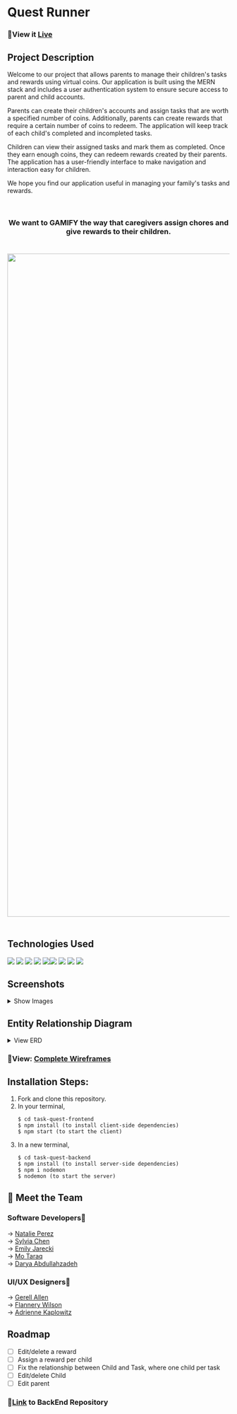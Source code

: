 # Quest Runner
<h3>💫View it <a href="https://quest-runner.netlify.app/">Live</a></h3>
<h2> Project Description</h2>
Welcome to our project that allows parents to manage their children's tasks and rewards using virtual coins. Our application is built using the MERN stack and includes a user authentication system to ensure secure access to parent and child accounts.
</p>
<p>
Parents can create their children's accounts and assign tasks that are worth a specified number of coins. Additionally, parents can create rewards that require a certain number of coins to redeem. The application will keep track of each child's completed and incompleted tasks.
</p>
Children can view their assigned tasks and mark them as completed. Once they earn enough coins, they can redeem rewards created by their parents. The application has a user-friendly interface to make navigation and interaction easy for children.

We hope you find our application useful in managing your family's tasks and rewards.

<br>
<h3 quote align='center'>We want to GAMIFY the way that caregivers assign chores and give rewards to their children.</br>
<br>
<br>

<img width="1500" alt="Screen Shot 2023-03-16 at 9 09 55 PM" src="https://user-images.githubusercontent.com/107048020/225794047-e4c9201b-dbc4-4482-a859-d37057230350.png">
<br></br>
<h2>Technologies Used </h2>
<p>
            <img src="https://img.shields.io/badge/bootstrap-%23563D7C.svg?style=for-the-badge&logo=bootstrap&logoColor=white"/>       
            <img src="https://img.shields.io/badge/node.js-6DA55F?style=for-the-badge&logo=node.js&logoColor=white"/>
            <img src="https://img.shields.io/badge/css3-%231572B6.svg?style=for-the-badge&logo=css3&logoColor=white"/>
            <img src="https://img.shields.io/badge/react-%2320232a.svg?style=for-the-badge&logo=react&logoColor=%2361DAFB"/>
<img src="https://img.shields.io/badge/css3-%231572B6.svg?style=for-the-badge&logo=css3&logoColor=white"/><img src="https://img.shields.io/badge/html5-%23E34F26.svg?style=for-the-badge&logo=html5&logoColor=white"/>
            <img src="https://img.shields.io/badge/javascript-%23323330.svg?style=for-the-badge&logo=javascript&logoColor=%23F7DF1E"/>
            <img src="https://img.shields.io/badge/MongoDB-%234ea94b.svg?style=for-the-badge&logo=mongodb&logoColor=white"/>
            <img src="https://img.shields.io/badge/express.js-%23404d59.svg?style=for-the-badge&logo=express&logoColor=%2361DAFB"/>
</p>

<h2>Screenshots</h2>
<details>
    <summary>Show Images</summary>
        <div>
            <h3>Login<br/>
<img width="300" alt="Screen Shot 2023-03-19 at 8 15 06 PM" src="https://user-images.githubusercontent.com/107048020/226226334-44f6255e-9fd0-42d6-94b7-75772510f2bd.png">
<img width="300" alt="Screen Shot 2023-03-19 at 8 15 13 PM" src="https://user-images.githubusercontent.com/107048020/226226336-61cfe324-c8ef-46db-9c51-01fa860142e0.png"><br/>
                        <h3>Parent Dashboard<br/>
<img width="300" alt="Screen Shot 2023-03-19 at 8 16 22 PM" src="https://user-images.githubusercontent.com/107048020/226226339-afa00fcd-1b72-4977-9e94-e78fe0d14cb7.png">
<img width="300" alt="Screen Shot 2023-03-19 at 8 16 38 PM" src="https://user-images.githubusercontent.com/107048020/226226344-2a0cb8c4-1fa5-4d03-813e-0783059f8227.png">
                                    <h3>Child Dashboard<br/>
<img width="300" alt="Screen Shot 2023-03-19 at 8 24 58 PM" src="https://user-images.githubusercontent.com/107048020/226226357-156ce007-6e8c-4bad-ae7b-f1d86b737a48.png">
<img width="300" alt="Screen Shot 2023-03-19 at 8 25 18 PM" src="https://user-images.githubusercontent.com/107048020/226226362-a385a978-89f8-42d5-a6ef-3a0f46aee66d.png">

  </details>

<h2>Entity Relationship Diagram</h2>
<details>
            <summary>View ERD</summary>
            <div>
<img src="https://user-images.githubusercontent.com/107048020/225798973-1a64a6e4-1742-41ff-ad94-cc98994dd047.png"/>
            </div>
<br>
                                    </details>
            
<h3> 📍View: <a href="https://www.figma.com/file/mxfodlHwimedeEwuBBb3YD/Hackathon23Group1?node-id=20-787&t=GaF6mdx76EJSkugv-0">Complete Wireframes</a></h3>

## Installation Steps: 
<ol>
<li>Fork and clone this repository.





</li>
<li>In your terminal, 
</li>


```
$ cd task-quest-frontend
$ npm install (to install client-side dependencies)
$ npm start (to start the client)
```



<li>
In a new terminal, 
</li>

```
$ cd task-quest-backend
$ npm install (to install server-side dependencies)
$ npm i nodemon
$ nodemon (to start the server)
```




</ol>







## 👋 Meet the Team
### Software Developers📱
→ <a href="https://github.com/npereznyc">Natalie Perez</a><br>
→ <a href="https://github.com/sylvialchen">Sylvia Chen</a><br>
→ <a href="https://github.com/EmilyJarecki">Emily Jarecki</a><br>
→ <a href="https://github.com/mavicmo">Mo Taraq</a><br>
→ <a href="https://github.com/daryacoding">Darya Abdullahzadeh</a>

### UI/UX Designers🎨
→ <a href="https://www.linkedin.com/in/gerell/">Gerell Allen</a><br>
→ <a href="https://www.linkedin.com/in/flannerywilson/">Flannery Wilson</a><br>
→ <a href="https://www.linkedin.com/in/adrienne-kaplowitz/">Adrienne Kaplowitz</a>
            
## Roadmap 
- [ ] Edit/delete a reward
- [ ] Assign a reward per child
- [ ] Fix the relationship between Child and Task, where one child per task
- [ ] Edit/delete Child
- [ ] Edit parent
<h3>🔗<a href="https://github.com/sylvialchen/task-quest-backend">Link</a> to BackEnd Repository</h3>

